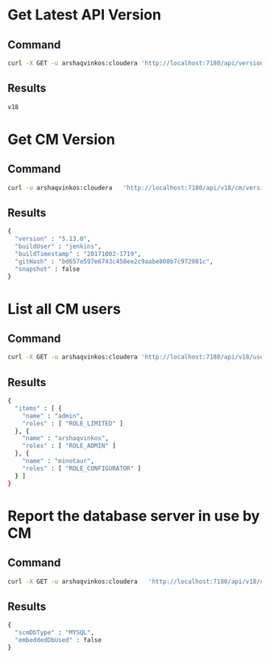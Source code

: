 
# Get Latest API Version

## Command

```sh
curl -X GET -u arshaqvinkos:cloudera 'http://localhost:7180/api/version'
```

## Results

```sh
v18
```

# Get CM Version

## Command

```sh
curl -u arshaqvinkos:cloudera   'http://localhost:7180/api/v18/cm/version'
```

## Results

```sh 
{
  "version" : "5.13.0",
  "buildUser" : "jenkins",
  "buildTimestamp" : "20171002-1719",
  "gitHash" : "bd657e597e6743c458ee2c9aabe808b7c972981c",
  "snapshot" : false
}
```

# List all CM users

## Command

```sh
curl -X GET -u arshaqvinkos:cloudera 'http://localhost:7180/api/v18/users'
```

## Results

```sh
{
  "items" : [ {
    "name" : "admin",
    "roles" : [ "ROLE_LIMITED" ]
  }, {
    "name" : "arshaqvinkos",
    "roles" : [ "ROLE_ADMIN" ]
  }, {
    "name" : "minotaur",
    "roles" : [ "ROLE_CONFIGURATOR" ]
  } ]
}
```

# Report the database server in use by CM

## Command

```sh
curl -X GET -u arshaqvinkos:cloudera   'http://localhost:7180/api/v18/cm/scmDbInfo'
```

## Results

```sh
{
  "scmDbType" : "MYSQL",
  "embeddedDbUsed" : false
}
```